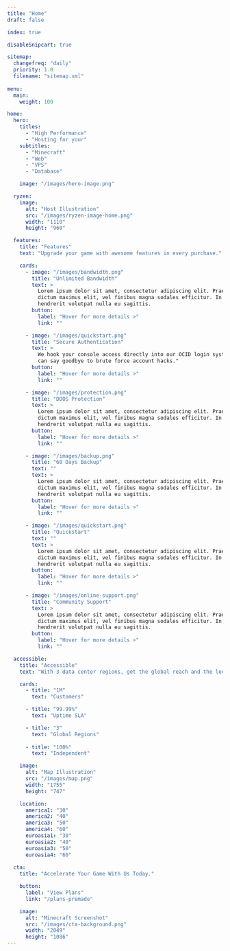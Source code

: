 ```yaml
---
title: "Home"
draft: false

index: true

disableSnipcart: true

sitemap:
  changefreq: "daily"
  priority: 1.0
  filename: "sitemap.xml"
  
menu:
  main:
    weight: 100

home:
  hero:
    titles:
      - "High Performance"
      - "Hosting for your"
    subtitles:
      - "Minecraft"
      - "Web"
      - "VPS"
      - "Database"

    image: "/images/hero-image.png"

  ryzen:
    image:
      alt: "Host Illustration"
      src: "/images/ryzen-image-home.png"
      width: "1110"
      height: "960"

  features:
    title: "Features"
    text: "Upgrade your game with awesome features in every purchase."

    cards:
      - image: "/images/bandwidth.png"
        title: "Unlimited Bandwidth"
        text: >
          Lorem ipsum dolor sit amet, consectetur adipiscing elit. Praesent
          dictum maximus elit, vel finibus magna sodales efficitur. In
          hendrerit volutpat nulla eu sagittis.
        button:
          label: "Hover for more details >"
          link: ""

      - image: "/images/quickstart.png"
        title: "Secure Authentication"
        text: >
          We hook your console access directly into our OCID login system. You
          can say goodbye to brute force account hacks."
        button:
          label: "Hover for more details >"
          link: ""

      - image: "/images/protection.png"
        title: "DDOS Protection"
        text: >
          Lorem ipsum dolor sit amet, consectetur adipiscing elit. Praesent
          dictum maximus elit, vel finibus magna sodales efficitur. In
          hendrerit volutpat nulla eu sagittis.
        button:
          label: "Hover for more details >"
          link: ""

      - image: "/images/backup.png"
        title: "60 Days Backup"
        text: ""
        text: >
          Lorem ipsum dolor sit amet, consectetur adipiscing elit. Praesent
          dictum maximus elit, vel finibus magna sodales efficitur. In
          hendrerit volutpat nulla eu sagittis.
        button:
          label: "Hover for more details >"
          link: ""

      - image: "/images/quickstart.png"
        title: "Quickstart"
        text: ""
        text: >
          Lorem ipsum dolor sit amet, consectetur adipiscing elit. Praesent
          dictum maximus elit, vel finibus magna sodales efficitur. In
          hendrerit volutpat nulla eu sagittis.
        button:
          label: "Hover for more details >"
          link: ""

      - image: "/images/online-support.png"
        title: "Community Support"
        text: >
          Lorem ipsum dolor sit amet, consectetur adipiscing elit. Praesent
          dictum maximus elit, vel finibus magna sodales efficitur. In
          hendrerit volutpat nulla eu sagittis.
        button:
          label: "Hover for more details >"
          link: ""

  accessible:
    title: "Accessible"
    text: "With 3 data center regions, get the global reach and the local presence you need."

    cards:
      - title: "1M"
        text: "Customers"

      - title: "99.99%"
        text: "Uptime SLA"

      - title: "3"
        text: "Global Regions"
  
      - title: "100%"
        text: "Independent"

    image: 
      alt: "Map Illustration"
      src: "/images/map.png"
      width: "1755"
      height: "747"

    location:
      america1: "30"
      america2: "40"
      america3: "50"
      america4: "60"
      euroasia1: "30"
      euroasia2: "40"
      euroasia3: "50"
      euroasia4: "60"
  
  cta:
    title: "Accelerate Your Game With Us Today."

    button:
      label: "View Plans"
      link: "/plans-premade"

    image:
      alt: "Minecraft Screenshot"
      src: "/images/cta-background.png"
      width: "2049"
      height: "1086"
---
```

